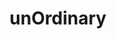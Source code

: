 ---
title: "unOrdinary"
creator: "uru-chan"
genre: "Fantasy"
description: "Nobody paid much attention to John – just a normal teenager at a high school where the social elite happen to possess unthinkable powers and abilities. But John’s got a secret past that threatens to bring down the school’s whole social order – and much more. Fulfilling his destiny won’t be easy though, because there are battles, frenemies and deadly conspiracies around every corner."
image: "/assets/img/unordinary.png"
web: "https://www.webtoons.com/en/fantasy/unordinary/list?title_no=679"
---